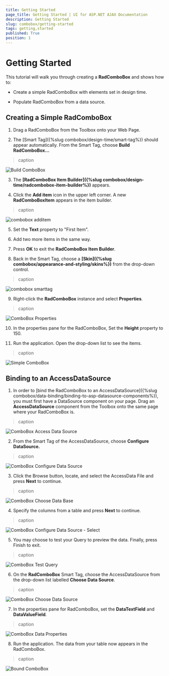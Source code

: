 ```yaml
---
title: Getting Started
page_title: Getting Started | UI for ASP.NET AJAX Documentation
description: Getting Started
slug: combobox/getting-started
tags: getting,started
published: True
position: 1
---
```


# Getting Started



This tutorial will walk you through creating a **RadComboBox** and shows how to:

* Create a simple RadComboBox with elements set in design time.

* Populate RadComboBox from a data source.

## Creating a Simple RadComboBox

1. Drag a RadComboBox from the Toolbox onto your Web Page.

2. The [Smart Tag]({%slug combobox/design-time/smart-tag%}) should appear automatically. From the Smart Tag, choose **Build RadComboBox...**
>caption 

![Build ComboBox](images/combobox_build.png)

3. The **[RadComboBox Item Builder]({%slug combobox/design-time/radcombobox-item-builder%})** appears.

4. Click the **Add item** icon in the upper left corner. A new **RadComboBoxItem** appears in the item builder.
>caption 

![combobox additem](images/combobox_additem.png)

5. Set the **Text** property to "First Item".

6. Add two more items in the same way.

7. Press **OK** to exit the **RadComboBox Item Builder**.

8. Back in the Smart Tag, choose a **[Skin]({%slug combobox/appearance-and-styling/skins%})** from the drop-down control.
>caption 

![combobox smarttag](images/combobox_smarttag.png)

9. Right-click the **RadComboBox** instance and select **Properties**.
>caption 

![ComboBox Properties](images/combobox_properties.png)

10. In the properties pane for the RadComboBox, Set the **Height** property to 150.

11. Run the application. Open the drop-down list to see the items.
>caption 

![Simple ComboBox](images/combobox_simplecombo.png)

## Binding to an AccessDataSource

1. In order to [bind the RadComboBox to an AccessDataSource]({%slug combobox/data-binding/binding-to-asp-datasource-components%}), you must first have a DataSource component on your page. Drag an **AccessDataSource** component from the Toolbox onto the same page where your RadComboBox is.
>caption 

![ComboBox Access Data Source](images/combobox_accessdatasource.png)

2. From the Smart Tag of the AccessDataSource, choose **Configure DataSource.**
>caption 

![ComboBox Configure Data Source](images/combobox_configuredatasource.png)

3. Click the Browse button, locate, and select the AccessData File and press **Next** to continue.
>caption 

![ComboBox Choose Data Base](images/combobox_chooseadatabase.png)

4. Specify the columns from a table and press **Next** to continue.
>caption 

![ComboBox Configure Data Source - Select](images/combobox_configureselect.png)

5. You may choose to test your Query to preview the data. Finally, press Finish to exit.
>caption 

![ComboBox Test Query](images/combobox_testquery.png)

6. On the **RadComboBox** Smart Tag, choose the AccessDataSource from the drop-down list labelled **Choose Data Source**.
>caption 

![ComboBox Choose Data Source](images/combobox_choosedatasource.png)

7. In the properties pane for RadComboBox, set the **DataTextField** and **DataValueField**.
>caption 

![ComboBox Data Properties](images/combobox_datatextandvalue.png)

8. Run the application. The data from your table now appears in the RadComboBox.
>caption 

![Bound ComboBox](images/combobox_bound.png)
